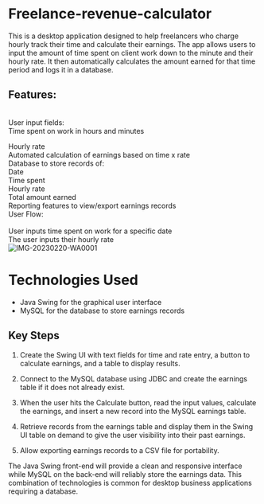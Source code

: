 # Freelance-revenue-calculator
This is a desktop application designed to help freelancers who charge hourly track their time and calculate their earnings. The app allows users to input the amount of time spent on client work down to the minute and their hourly rate. It then automatically calculates the amount earned for that time period and logs it in a database.
<br>
## Features:
<br>
User input fields:<br>
Time spent on work in hours and minutes
<br>

Hourly rate<br>
Automated calculation of earnings based on time x rate<br>
Database to store records of:<br>
Date<br>
Time spent<br>
Hourly rate<br>
Total amount earned<br>
Reporting features to view/export earnings records<br>
User Flow:<br>
<br>
User inputs time spent on work for a specific date<br>
The user inputs their hourly rate<br>
![IMG-20230220-WA0001](https://github.com/AbdurRohit/Freelance-revenue-calculator/assets/96853180/293dffa9-4043-4112-af7a-f74538e1dafa)
# Technologies Used

- Java Swing for the graphical user interface
- MySQL for the database to store earnings records

## Key Steps

1. Create the Swing UI with text fields for time and rate entry, a button to calculate earnings, and a table to display results.

2. Connect to the MySQL database using JDBC and create the earnings table if it does not already exist. 

3. When the user hits the Calculate button, read the input values, calculate the earnings, and insert a new record into the MySQL earnings table.

4. Retrieve records from the earnings table and display them in the Swing UI table on demand to give the user visibility into their past earnings.

5. Allow exporting earnings records to a CSV file for portability.

The Java Swing front-end will provide a clean and responsive interface while MySQL on the back-end will reliably store the earnings data. This combination of technologies is common for desktop business applications requiring a database.
